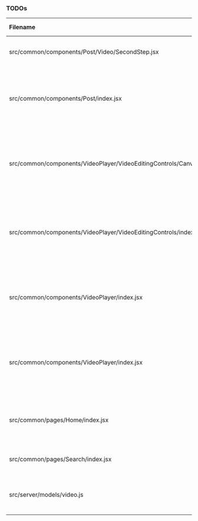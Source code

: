 ### TODOs
| Filename | line # | TODO
|:------|:------:|:------
| src/common/components/Post/Video/SecondStep.jsx | 11 | get the second step finished
| src/common/components/Post/index.jsx | 8 | Figure out how to get these to submit from each individual
| src/common/components/VideoPlayer/VideoEditingControls/Canvas/index.jsx | 11 | Make sure that when sending down props they are merged into state
| src/common/components/VideoPlayer/VideoEditingControls/index.jsx | 9 | Make sure that when sending down props they are merged into state
| src/common/components/VideoPlayer/index.jsx | 6 | Add a Broken Video Image when a video does not load
| src/common/components/VideoPlayer/index.jsx | 7 | Make it so editing is a different bundle using React-Loadable
| src/common/pages/Home/index.jsx | 10 | Make it so main pages gives a good overview
| src/common/pages/Search/index.jsx | 8 | Make it so this actually searches
| src/server/models/video.js | 53 | Make it so that all these jobs are queued